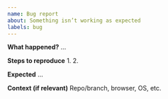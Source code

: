 ```yaml
---
name: Bug report
about: Something isn’t working as expected
labels: bug
---
```


**What happened?**
…

**Steps to reproduce**
1.
2.

**Expected**
…

**Context (if relevant)**
Repo/branch, browser, OS, etc.
